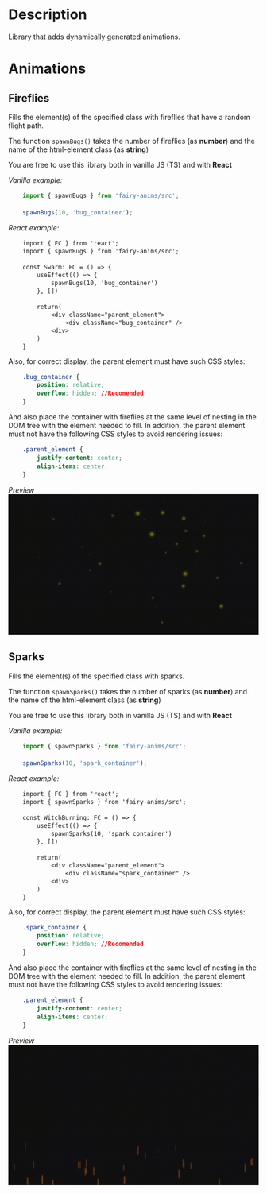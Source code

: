 # Description
Library that adds dynamically generated animations.
# Animations
## Fireflies
Fills the element(s) of the specified class with fireflies that have a random flight path.

The function `spawnBugs()` takes the number of fireflies (as **number**) and the name of the html-element class (as **string**)

You are free to use this library both in vanilla JS (TS) and with **React**

*Vanilla example:*
```js
	import { spawnBugs } from 'fairy-anims/src';

	spawnBugs(10, 'bug_container');
```

*React example:*

```tsx
	import { FC } from 'react';
	import { spawnBugs } from 'fairy-anims/src';

	const Swarm: FC = () => {
		useEffect(() => {
			spawnBugs(10, 'bug_container')
		}, [])

		return(
			<div className="parent_element">
				<div className="bug_container" />
			<div>
		)
	}
```

Also, for correct display, the parent element must have such CSS styles:
```css
	.bug_container {
		position: relative;
		overflow: hidden; //Recomended
	}
```
And also place the container with fireflies at the same level of nesting in the DOM tree with the element needed to fill. In addition, the parent element must not have the following CSS styles to avoid rendering issues:

```css
	.parent_element {
		justify-content: center;
		align-items: center;
	}
```
*Preview*
![Fireflies](./previews/fireflies.gif)

## Sparks
Fills the element(s) of the specified class with sparks.

The function `spawnSparks()` takes the number of sparks (as **number**) and the name of the html-element class (as **string**)

You are free to use this library both in vanilla JS (TS) and with **React**

*Vanilla example:*
```js
	import { spawnSparks } from 'fairy-anims/src';

	spawnSparks(10, 'spark_container');
```

*React example:*

```tsx
	import { FC } from 'react';
	import { spawnSparks } from 'fairy-anims/src';

	const WitchBurning: FC = () => {
		useEffect(() => {
			spawnSparks(10, 'spark_container')
		}, [])

		return(
			<div className="parent_element">
				<div className="spark_container" />
			<div>
		)
	}
```

Also, for correct display, the parent element must have such CSS styles:
```css
	.spark_container {
		position: relative;
		overflow: hidden; //Recomended
	}
```
And also place the container with fireflies at the same level of nesting in the DOM tree with the element needed to fill. In addition, the parent element must not have the following CSS styles to avoid rendering issues:

```css
	.parent_element {
		justify-content: center;
		align-items: center;
	}
```
*Preview*
![Sparks](./previews/sparks.gif)